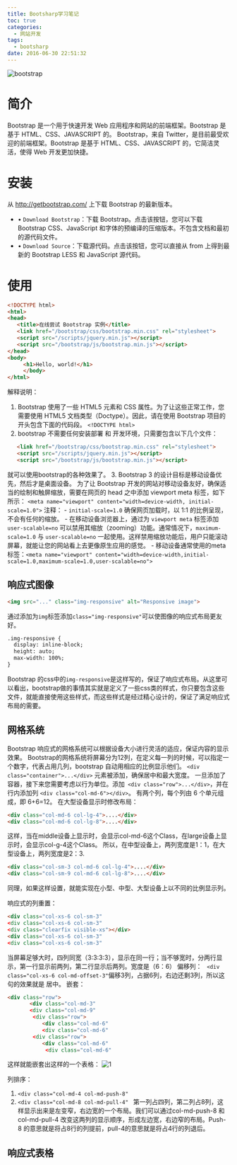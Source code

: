 ```yaml
---
title: Bootsharp学习笔记
toc: true
categories:
  - 网站开发
tags:
  - bootsharp
date: 2016-06-30 22:51:32
---
```

![bootstrap](bootstrap.png)
<!-- more -->
# 简介

Bootstrap 是一个用于快速开发 Web 应用程序和网站的前端框架。Bootstrap 是基于 HTML、CSS、JAVASCRIPT 的。
Bootstrap，来自 Twitter，是目前最受欢迎的前端框架。Bootstrap 是基于 HTML、CSS、JAVASCRIPT 的，它简洁灵活，使得 Web 开发更加快捷。

# 安装

从 http://getbootstrap.com/ 上下载 Bootstrap 的最新版本。
- •	`Download Bootstrap`：下载 Bootstrap。点击该按钮，您可以下载 Bootstrap CSS、JavaScript 和字体的预编译的压缩版本。不包含文档和最初的源代码文件。
- •	`Download Source`：下载源代码。点击该按钮，您可以直接从 from 上得到最新的 Bootstrap LESS 和 JavaScript 源代码。

# 使用

```html
<!DOCTYPE html>
<html>
<head>
   <title>在线尝试 Bootstrap 实例</title>
   <link href="/bootstrap/css/bootstrap.min.css" rel="stylesheet">
   <script src="/scripts/jquery.min.js"></script>
   <script src="/bootstrap/js/bootstrap.min.js"></script>
</head>
<body>
     <h1>Hello, world!</h1>
	 </body>
</html>
```
解释说明：
1. Bootstrap 使用了一些 HTML5 元素和 CSS 属性。为了让这些正常工作，您需要使用 HTML5 文档类型（Doctype）。因此，请在使用 Bootstrap 项目的开头包含下面的代码段。
`<!DOCTYPE html>`
2. bootstrap 不需要任何安装部署 和 开发环境，只需要包含以下几个文件：
```html
   <link href="/bootstrap/css/bootstrap.min.css" rel="stylesheet">
   <script src="/scripts/jquery.min.js"></script>
   <script src="/bootstrap/js/bootstrap.min.js"></script>
```
就可以使用bootstrap的各种效果了。
3. Bootstrap 3 的设计目标是移动设备优先，然后才是桌面设备。
为了让 Bootstrap 开发的网站对移动设备友好，确保适当的绘制和触屏缩放，需要在网页的 head 之中添加 viewport meta 标签，如下所示：
`<meta name="viewport" content="width=device-width, initial-scale=1.0">`
	注释：
	- `initial-scale=1.0` 确保网页加载时，以 1:1 的比例呈现，不会有任何的缩放。
    - 在移动设备浏览器上，通过为 `viewport meta` 标签添加 `user-scalable=no` 可以禁用其缩放（zooming）功能。通常情况下，`maximum-scale=1.0` 与 `user-scalable=no` 一起使用。这样禁用缩放功能后，用户只能滚动屏幕，就能让您的网站看上去更像原生应用的感觉。
	- 移动设备通常使用的meta标签：`<meta name="viewport" content="width=device-width,initial-scale=1.0,maximum-scale=1.0,user-scalable=no">`

## 响应式图像
```html
<img src="..." class="img-responsive" alt="Responsive image">
```
通过添加为`img`标签添加`class="img-responsive"`可以使图像的响应式布局更友好。
```html
.img-responsive {
  display: inline-block;
  height: auto;
  max-width: 100%;
}
```
Bootstrap 的css中的`img-responsive`是这样写的，保证了响应式布局。从这里可以看出，bootstrap做的事情其实就是定义了一些css类的样式，你只要包含这些文件，就能直接使用这些样式，而这些样式是经过精心设计的，保证了满足响应式布局的需要。

## 网格系统

Bootstrap 响应式的网格系统可以根据设备大小进行灵活的适应，保证内容的显示效果。
Bootstrap的网格系统将屏幕分为12列，在定义每一列的时候，可以指定一个数字，代表占用几列，bootstrap 自动用相应的比例显示他们。
`<div class="container">...</div>` 元素被添加，确保居中和最大宽度。
一旦添加了容器，接下来您需要考虑以行为单位。添加` <div class="row">...</div>`，并在行内添加列 `<div class="col-md-6"></div>`。
有两个列，每个列由 6 个单元组成，即 6+6=12。
在大型设备显示时修改布局：
```html
<div class="col-md-6 col-lg-4">....</div>
<div class="col-md-6 col-lg-8">....</div>
```

这样，当在middle设备上显示时，会显示col-md-6这个Class，在large设备上显示时，会显示col-g-4这个Class。
所以，在中型设备上，两列宽度是1：1，在大型设备上，两列宽度是2：3.
```html
<div class="col-sm-3 col-md-6 col-lg-4">....</div>
<div class="col-sm-9 col-md-6 col-lg-8">....</div>
```
同理，如果这样设置，就能实现在小型、中型、大型设备上以不同的比例显示列。

响应式的列重置：
```html
<div class="col-xs-6 col-sm-3"
<div class="col-xs-6 col-sm-3"
<div class="clearfix visible-xs"></div>
<div class="col-xs-6 col-sm-3"
<div class="col-xs-6 col-sm-3"
```
当屏幕足够大时，四列同宽（3:3:3:3），显示在同一行；当不够宽时，分两行显示，第一行显示前两列，第二行显示后两列。宽度是（6：6）
偏移列：
` <div class="col-xs-6 col-md-offset-3"`偏移3列，占据6列，右边还剩3列，所以这句的效果就是 居中。
嵌套：
```html
<div class="row">
       <div class="col-md-3"
       <div class="col-md-9"
	    <div class="row">
		   <div class="col-md-6"
		   <div class="col-md-6"
	    <div class="row">
		   <div class="col-md-6"
		    <div class="col-md-6"
```
这样就能嵌套出这样的一个表格：
![1](1.png)

列排序：
1. `<div class="col-md-4 col-md-push-8" `
2. `<div class="col-md-8 col-md-pull-4" `
第一列占四列，第二列占8列，这样显示出来是左变窄，右边宽的一个布局。我们可以通过col-md-push-8 和col-md-pull-4 改变这两列的显示顺序，形成左边宽，右边窄的布局。Push-8 的意思就是将占8行的列提前，pull-4的意思就是将占4行的列退后。

## 响应式表格
